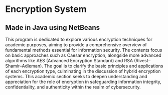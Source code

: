 # Encryption System
## Made in Java using NetBeans


This program is dedicated to explore various encryption techniques for academic purposes, aiming to provide a comprehensive overview of fundamental methods essential for information security. The contents focus on basic approaches such as Caesar encryption, alongside more advanced algorithms like AES (Advanced Encryption Standard) and RSA (Rivest–Shamir–Adleman). The goal is to clarify the basic principles and applications of each encryption type, culminating in the discussion of hybrid encryption systems. This academic section seeks to deepen understanding and appreciation for the role of encryption in safeguarding information integrity, confidentiality, and authenticity within the realm of cybersecurity.
